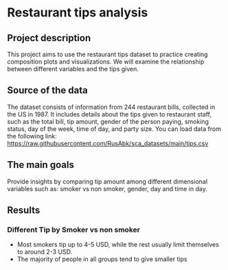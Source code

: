 # Restaurant tips analysis
## Project description 
This project aims to use the restaurant tips dataset to practice creating composition plots and visualizations. We will examine the relationship between different variables and the tips given.
## Source of the data
The dataset consists of information from 244 restaurant bills, collected in the US in 1987.
It includes details about the tips given to restaurant staff, such as the total bill, tip amount, gender of the person paying, smoking status, day of the week, time of day, and party size.
You can load data from the following link: https://raw.githubusercontent.com/RusAbk/sca_datasets/main/tips.csv

## The main goals
Provide insights by comparing tip amount among different dimensional variables such as: smoker vs non smoker, gender, day and time in day.
## Results
### Different Tip by Smoker vs non smoker
* Most smokers tip up to 4-5 USD, while the rest usually limit themselves to around 2-3 USD.
* The majority of people in all groups tend to give smaller tips
